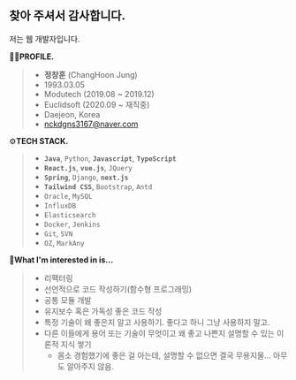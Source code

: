 ## 찾아 주셔서 감사합니다. 

저는 웹 개발자입니다. 


🙋‍♂️**PROFILE.**

> - **정창훈** (ChangHoon Jung)
> - 1993.03.05
> - Modutech (2019.08 ~ 2019.12)
> - Euclidsoft (2020.09 ~ 재직중)
> - Daejeon, Korea
> - nckdgns3167@naver.com

⚙**TECH STACK.**

> - **`Java`**, `Python`, **`Javascript`**, **`TypeScript`**
> - **`React.js`**, **`vue.js`**, `JQuery`
> - **`Spring`**, `Django`, **`next.js`**
> - **`Tailwind CSS`**, `Bootstrap`, `Antd`
> - `Oracle`, `MySQL`
> - `InfluxDB`
> - `Elasticsearch`
> - `Docker`, `Jenkins`
> - `Git`, `SVN`
> - `OZ`, `MarkAny`
 

🎯**What I'm interested in is...**

> - 리팩터링
> - 선언적으로 코드 작성하기(함수형 프로그래밍)
> - 공통 모듈 개발
> - 유지보수 혹은 가독성 좋은 코드 작성
> - 특정 기술이 왜 좋은지 알고 사용하기. 좋다고 하니 그냥 사용하지 말고.
> - 다른 이들에게 용어 또는 기술이 무엇이고 왜 좋고 나쁜지 설명할 수 있는 이론적 지식 쌓기
>   - 몸소 경험했기에 좋은 걸 아는데, 설명할 수 없으면 결국 무용지물... 아무도 알아주지 않음.
